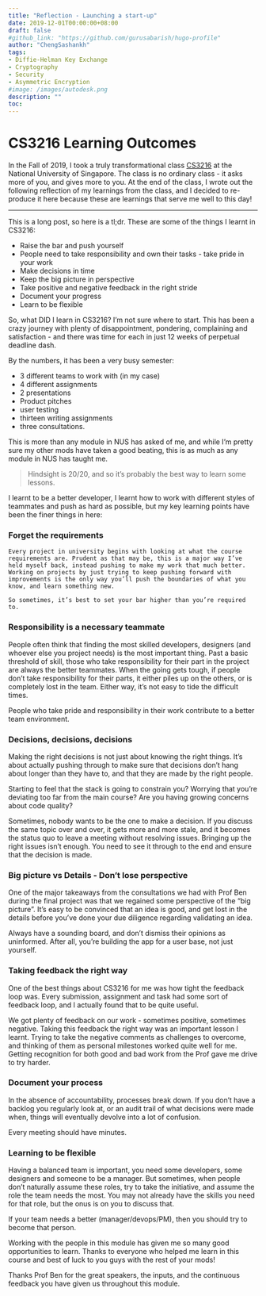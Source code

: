 ```yaml
---
title: "Reflection - Launching a start-up"
date: 2019-12-01T00:00:00+08:00
draft: false
#github_link: "https://github.com/gurusabarish/hugo-profile"
author: "ChengSashankh"
tags:
- Diffie-Helman Key Exchange
- Cryptography
- Security
- Asymmetric Encryption
#image: /images/autodesk.png
description: ""
toc:
---
```


# CS3216 Learning Outcomes

In the Fall of 2019, I took a truly transformational class [CS3216](https://cs3216.com/) at the National University of Singapore. The class is no ordinary class - it asks more of you, and gives more to you. At the end of the class, I wrote out the following reflection of my learnings from the class, and I decided to re-produce it here because these are learnings that serve me well to this day!

---


This is a long post, so here is a tl;dr. These are some of the things I learnt in CS3216:

- Raise the bar and push yourself
- People need to take responsibility and own their tasks - take pride in your work
- Make decisions in time
- Keep the big picture in perspective
- Take positive and negative feedback in the right stride
- Document your progress
- Learn to be flexible

So, what DID I learn in CS3216? I’m not sure where to start. This has been a crazy journey with plenty of disappointment, pondering, complaining and satisfaction - and there was time for each in just 12 weeks of perpetual deadline dash.

By the numbers, it has been a very busy semester:
- 3 different teams to work with (in my case)
- 4 different assignments
- 2 presentations
- Product pitches
- user testing
- thirteen writing assignments
- three consultations.

This is more than any module in NUS has asked of me, and while I’m pretty sure my other mods have taken a good beating, this is as much as any module in NUS has taught me.

> Hindsight is 20/20, and so it’s probably the best way to learn some lessons.

I learnt to be a better developer, I learnt how to work with different styles of teammates and push as hard as possible, but my key learning points have been the finer things in here:

### Forget the requirements


    Every project in university begins with looking at what the course requirements are. Prudent as that may be, this is a major way I’ve held myself back, instead pushing to make my work that much better. Working on projects by just trying to keep pushing forward with improvements is the only way you’ll push the boundaries of what you know, and learn something new. 

    So sometimes, it’s best to set your bar higher than you’re required to.


### Responsibility is a necessary teammate

  People often think that finding the most skilled developers, designers (and whoever else you project needs) is the most important thing. Past a basic threshold of skill, those who take responsibility for their part in the project are always the better teammates. When the going gets tough, if people don’t take responsibility for their parts, it either piles up on the others, or is completely lost in the team. Either way, it’s not easy to tide the difficult times.

  People who take pride and responsibility in their work contribute to a better team environment.


### Decisions, decisions, decisions

  Making the right decisions is not just about knowing the right things. It’s about actually pushing through to make sure that decisions don’t hang about longer than they have to, and that they are made by the right people.

  Starting to feel that the stack is going to constrain you? Worrying that you’re deviating too far from the main course? Are you having growing concerns about code quality?

  Sometimes, nobody wants to be the one to make a decision. If you discuss the same topic over and over, it gets more and more stale, and it becomes the status quo to leave a meeting without resolving issues. Bringing up the right issues isn’t enough. You need to see it through to the end and ensure that the decision is made.


### Big picture vs Details - Don’t lose perspective

  One of the major takeaways from the consultations we had with Prof Ben during the final project was that we regained some perspective of the “big picture”. It’s easy to be convinced that an idea is good, and get lost in the details before you’ve done your due diligence regarding validating an idea.

  Always have a sounding board, and don’t dismiss their opinions as uninformed. After all, you’re building the app for a user base, not just yourself.


### Taking feedback the right way

  One of the best things about CS3216 for me was how tight the feedback loop was. Every submission, assignment and task had some sort of feedback loop, and I actually found that to be quite useful.

  We got plenty of feedback on our work - sometimes positive, sometimes negative. Taking this feedback the right way was an important lesson I learnt. Trying to take the negative comments as challenges to overcome, and thinking of them as personal milestones worked quite well for me. Getting recognition for both good and bad work from the Prof gave me drive to try harder.

### Document your process

  In the absence of accountability, processes break down. If you don’t have a backlog you regularly look at, or an audit trail of what decisions were made when, things will eventually devolve into a lot of confusion.

  Every meeting should have minutes.


### Learning to be flexible

  Having a balanced team is important, you need some developers, some designers and someone to be a manager. But sometimes, when people don’t naturally assume these roles, try to take the initiative, and assume the role the team needs the most. You may not already have the skills you need for that role, but the onus is on you to discuss that.

  If your team needs a better (manager/devops/PM), then you should try to become that person.

Working with the people in this module has given me so many good opportunities to learn. Thanks to everyone who helped me learn in this course and best of luck to you guys with the rest of your mods!

Thanks Prof Ben for the great speakers, the inputs, and the continuous feedback you have given us throughout this module. 

